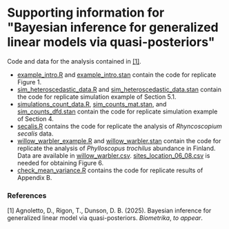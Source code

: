 # Supporting information for "Bayesian inference for generalized linear models via quasi-posteriors"

Code and data for the analysis contained in [[1]](#1).
- [example_intro.R](example_intro.R) and [example_intro.stan](example_intro.stan) contain the code for replicate Figure 1.
- [sim_heteroscedastic_data.R](sim_heteroscedastic_data.R) and [sim_heteroscedastic_data.stan](sim_heteroscedastic_data.stan) contain the code for replicate simulation example of Section 5.1.
- [simulations_count_data.R](simulations_count_data.R), [sim_counts_mat.stan](sim_counts_mat.stan), and [sim_counts_dfd.stan](sim_counts_dfd.stan) contain the code for replicate simulation example of Section 4.
- [secalis.R](secalis.R) contains the code for replicate the analysis of *Rhyncoscopium secalis* data.
- [willow_warbler_example.R](willow_warbler_example.R) and [willow_warbler.stan](willow_warbler.stan) contain the code for replicate the analysis of *Phylloscopus trochilus* abundance in Finland. Data are available in [willow_warbler.csv](willow_warbler.csv). [sites_location_06_08.csv](sites_location_06_08.csv) is needed for obtaining Figure 6.
- [check_mean_variance.R](check_mean_variance.R) contains the code for replicate results of Appendix B.

### References
<a id="1">[1]</a> 
Agnoletto, D., Rigon, T., Dunson, D. B. (2025).
Bayesian inference for generalized linear model via quasi-posteriors.
_Biometrika_, _to appear_.
